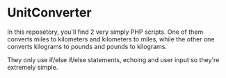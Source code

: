 # UnitConverter

In this reposetory, you'll find 2 very simply PHP scripts. One of them converts miles to kilometers and kilometers to miles, while the other one converts kilograms to pounds and pounds to kilograms. 

They only use if/else if/else statements, echoing and user input so they're extremely simple.
